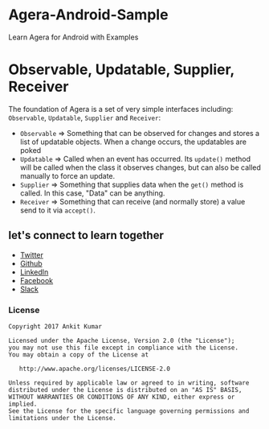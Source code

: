 # Agera-Android-Sample
Learn Agera for Android with Examples


# Observable, Updatable, Supplier, Receiver

The foundation of Agera is a set of very simple interfaces including: `Observable`, `Updatable`, `Supplier` and `Receiver`:

* `Observable` => Something that can be observed for changes and stores a list of updatable objects. When a change occurs, the updatables are poked
* `Updatable` => Called when an event has occurred. Its `update()` method will be called when the class it observes changes, but can also be called manually to force an update.
* `Supplier` => Something that supplies data when the `get()` method is called. In this case, "Data" can be anything.
* `Receiver` => Something that can receive (and normally store) a value send to it via `accept()`.



## let's connect to learn together
- [Twitter](https://twitter.com/KumarAnkitRKE)
- [Github](https://github.com/AnkitDroidGit)
- [LinkedIn](https://www.linkedin.com/in/kumarankitkumar/)
- [Facebook](https://www.facebook.com/freeankit)
- [Slack](https://ankitdroid.slack.com)

### License

    Copyright 2017 Ankit Kumar
    
    Licensed under the Apache License, Version 2.0 (the "License");
    you may not use this file except in compliance with the License.
    You may obtain a copy of the License at

       http://www.apache.org/licenses/LICENSE-2.0

    Unless required by applicable law or agreed to in writing, software
    distributed under the License is distributed on an "AS IS" BASIS,
    WITHOUT WARRANTIES OR CONDITIONS OF ANY KIND, either express or implied.
    See the License for the specific language governing permissions and
    limitations under the License.

